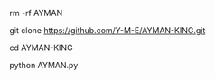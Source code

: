 rm -rf AYMAN


git clone https://github.com/Y-M-E/AYMAN-KING.git



cd AYMAN-KING


python AYMAN.py
